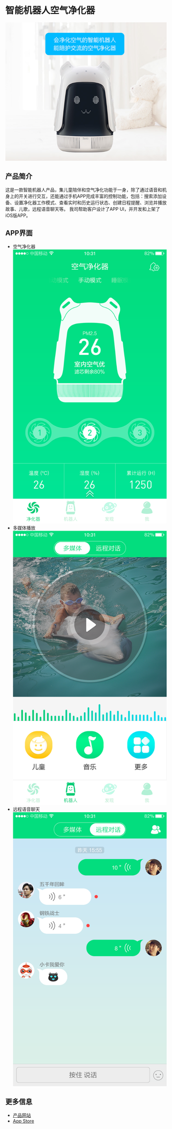 # 智能机器人空气净化器
![智能机器人空气净化器](images/airbot-product.jpg)
## 产品简介
这是一款智能机器人产品，集儿童陪伴和空气净化功能于一身，除了通过语音和机身上的开关进行交互，还能通过手机APP完成丰富的控制功能，包括：搜索添加设备、设置净化器工作模式、查看实时和历史运行状态、创建日程提醒、浏览并播放故事、儿歌，远程语音聊天等。
我司帮助客户设计了APP UI，并开发和上架了iOS版APP。
## APP界面
* 空气净化器
![空气净化器](images/airbot-air.png)
* 多媒体播放
![多媒体播放](images/airbot-media.png)
* 远程语音聊天
![远程语音聊天](images/airbot-chat.png)
## 更多信息
* [产品网站](http://www.jiaqi789.com/index.php?m=content&c=index&a=show&catid=27&id=87)
* [App Store](https://itunes.apple.com/cn/app/佳佳机器人/id1250366985?l=zh&ls=1&mt=8)
